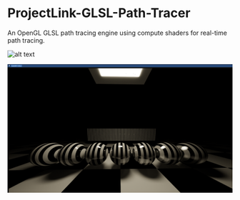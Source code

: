 # ProjectLink-GLSL-Path-Tracer
An OpenGL GLSL path tracing engine using compute shaders for real-time path tracing.

![alt text](./assets/images/pbr.jpeg)

![alt text](./assets/images/checker.PNG)


